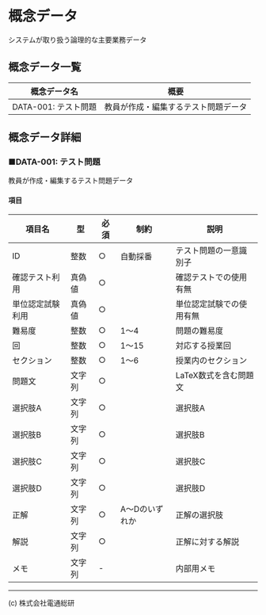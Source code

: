 # 概念データ
システムが取り扱う論理的な主要業務データ

## 概念データ一覧
| 概念データ名 | 概要 |
| --- | --- |
| DATA-001: テスト問題 | 教員が作成・編集するテスト問題データ |

## 概念データ詳細
### ■DATA-001: テスト問題
教員が作成・編集するテスト問題データ

#### 項目
| 項目名 | 型 | 必須 | 制約 | 説明 |
| --- | --- | --- | --- | --- |
| ID | 整数 | ○ | 自動採番 | テスト問題の一意識別子 |
| 確認テスト利用 | 真偽値 | ○ |  | 確認テストでの使用有無 |
| 単位認定試験利用 | 真偽値 | ○ |  | 単位認定試験での使用有無 |
| 難易度 | 整数 | ○ | 1～4 | 問題の難易度 |
| 回 | 整数 | ○ | 1～15 | 対応する授業回 |
| セクション | 整数 | ○ | 1～6 | 授業内のセクション |
| 問題文 | 文字列 | ○ |  | LaTeX数式を含む問題文 |
| 選択肢A | 文字列 | ○ |  | 選択肢A |
| 選択肢B | 文字列 | ○ |  | 選択肢B |
| 選択肢C | 文字列 | ○ |  | 選択肢C |
| 選択肢D | 文字列 | ○ |  | 選択肢D |
| 正解 | 文字列 | ○ | A～Dのいずれか | 正解の選択肢 |
| 解説 | 文字列 | ○ |  | 正解に対する解説 |
| メモ | 文字列 | - |  | 内部用メモ |

---
(c) 株式会社電通総研